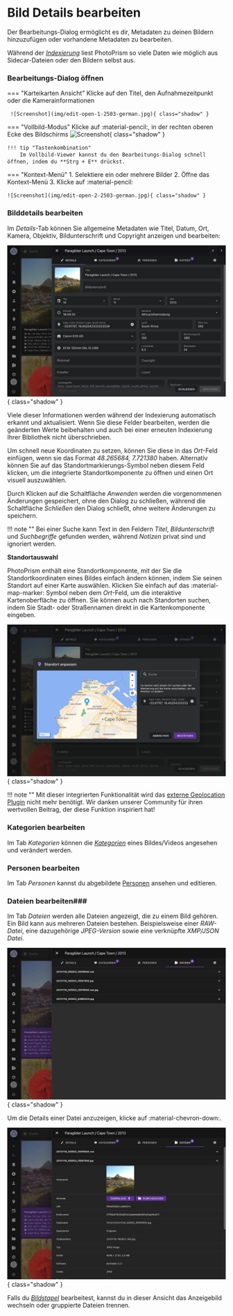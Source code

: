 # Bild Details bearbeiten #
Der Bearbeitungs-Dialog ermöglicht es dir, Metadaten zu deinen Bildern hinzuzufügen oder vorhandene Metadaten zu bearbeiten.

Während der [*Indexierung*](../library/indexing.md) liest PhotoPrism so viele Daten wie möglich aus Sidecar-Dateien oder den Bildern selbst aus.

### Bearbeitungs-Dialog öffnen ###

=== "Karteikarten Ansicht"
     Klicke auf den Titel, den Aufnahmezeitpunkt oder die Kamerainformationen

     ![Screenshot](img/edit-open-1-2503-german.jpg){ class="shadow" }

=== "Vollbild-Modus"
      Klicke auf :material-pencil:, in der rechten oberen Ecke des Bildschirms
        ![Screenshot](img/edit-open-3-2503-german.jpg){ class="shadow" }

    !!! tip "Tastenkombination"
        Im Vollbild-Viewer kannst du den Bearbeitungs-Dialog schnell öffnen, indem du **Strg + E** drückst.

=== "Kontext-Menü"
     1. Selektiere ein oder mehrere Bilder
     2. Öffne das Kontext-Menü
     3. Klicke auf :material-pencil:

    ![Screenshot](img/edit-open-2-2503-german.jpg){ class="shadow" }

### Bilddetails bearbeiten ###

Im *Details*-Tab können Sie allgemeine Metadaten wie Titel, Datum, Ort, Kamera, Objektiv, Bildunterschrift und Copyright anzeigen und bearbeiten:

![Screenshot](img/edit-details-2507-german.jpg){ class="shadow" }

Viele dieser Informationen werden während der Indexierung automatisch erkannt und aktualisiert. Wenn Sie diese Felder bearbeiten, werden die geänderten Werte beibehalten und auch bei einer erneuten Indexierung Ihrer Bibliothek nicht überschrieben.

Um schnell neue Koordinaten zu setzen, können Sie diese in das *Ort*-Feld einfügen, wenn sie das Format *48.265684, 7.721380* haben. Alternativ können Sie auf das Standortmarkierungs-Symbol neben diesem Feld klicken, um die integrierte Standortkomponente zu öffnen und einen Ort visuell auszuwählen.

Durch Klicken auf die Schaltfläche *Anwenden* werden die vorgenommenen Änderungen gespeichert, ohne den Dialog zu schließen, während die Schaltfläche *Schließen* den Dialog schließt, ohne weitere Änderungen zu speichern.

!!! note ""
    Bei einer Suche kann Text in den Feldern *Titel*, *Bildunterschrift* und *Suchbegriffe* gefunden werden, während *Notizen* privat sind und ignoriert werden.
    
**Standortauswahl**

PhotoPrism enthält eine Standortkomponente, mit der Sie die Standortkoordinaten eines Bildes einfach ändern können, indem Sie seinen Standort auf einer Karte auswählen. Klicken Sie einfach auf das :material-map-marker: Symbol neben dem *Ort*-Feld, um die interaktive Kartenoberfläche zu öffnen. Sie können auch nach Standorten suchen, indem Sie Stadt- oder Straßennamen direkt in die Kartenkomponente eingeben.

![Screenshot](img/location-component-2507-german.jpg){ class="shadow" }

!!! note ""
    Mit dieser integrierten Funktionalität wird das [externe Geolocation Plugin](https://github.com/andyvalerio/photoprism-geolocation) nicht mehr benötigt. Wir danken unserer Community für ihren wertvollen Beitrag, der diese Funktion inspiriert hat!

### Kategorien bearbeiten ###
Im Tab *Kategorien* können die [*Kategorien*](labels.md) eines Bildes/Videos angesehen und verändert werden.

### Personen bearbeiten ###
Im Tab *Personen* kannst du abgebildete [Personen](people.md) ansehen und editieren.

### Dateien bearbeiten###
Im Tab *Dateien* werden alle Dateien angezeigt, die zu einem Bild gehören.
Ein Bild kann aus mehreren Dateien bestehen. Beispielsweise einer *RAW-Datei*, eine dazugehörige *JPEG-Version* sowie eine verknüpfte *XMP/JSON Datei*.

![Screenshot](img/edit-files-1-2503-german.jpg){ class="shadow" }

Um die Details einer Datei anzuzeigen, klicke auf :material-chevron-down:.

![Screenshot](img/edit-files-2-2503-german.jpg){ class="shadow" }

Falls du [*Bildstapel*](stacks.md) bearbeitest, kannst du in dieser Ansicht das Anzeigebild wechseln oder gruppierte Dateien trennen.

